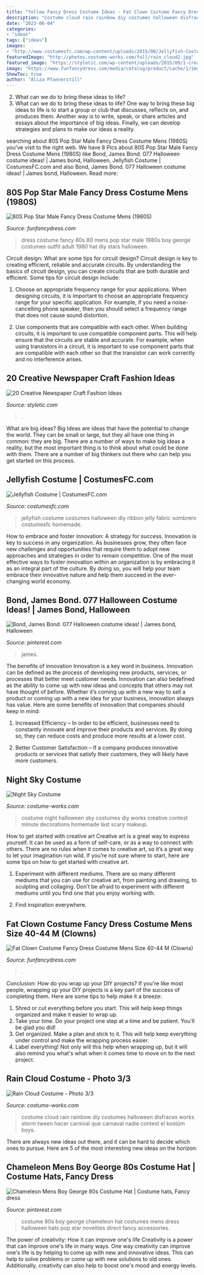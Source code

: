 ```yaml
---
title: "Yellow Fancy Dress Costume Ideas - Fat Clown Costume Fancy Dress Costume Mens Size 40-44 M (clowns)"
description: "Costume cloud rain rainbow diy costumes halloween disfraces works storm tween hacer carnival que carnaval nadie contest el kostüm boys"
date: "2023-06-04"
categories:
- "ideas"
tags: ["ideas"]
images:
- "http://www.costumesfc.com/wp-content/uploads/2015/08/Jellyfish-Costumes.jpg"
featuredImage: "http://photos.costume-works.com/full/rain_cloud2.jpg"
featured_image: "https://styletic.com/wp-content/uploads/2015/09/1-creative-newspaper-craft-fashion-ideas.jpg"
image: "https://www.funfancydress.com/media/catalog/product/cache/1/image/1200x/040ec09b1e35df139433887a97daa66f/S/A/SANC_4502.jpg"
ShowToc: true
author: "Aliza Pfannerstill"
---
```



2. What can we do to bring these ideas to life?
2. What can we do to bring these ideas to life? 
One way to bring these big ideas to life is to start a group or club that discusses, reflects on, and produces them. Another way is to write, speak, or share articles and essays about the importance of big ideas. Finally, we can develop strategies and plans to make our ideas a reality.

	

		
searching about 80S Pop Star Male Fancy Dress Costume Mens (1980S) you've visit to the right web. We have 8 Pics about 80S Pop Star Male Fancy Dress Costume Mens (1980S) like Bond, James Bond. 077 Halloween costume ideas! | James bond, Halloween, Jellyfish Costume | CostumesFC.com and also Bond, James Bond. 077 Halloween costume ideas! | James bond, Halloween. Read more:
		
    
## 80S Pop Star Male Fancy Dress Costume Mens (1980S)

<img loading=lazy src="https://www.funfancydress.com/media/catalog/product/cache/1/image/1200x/040ec09b1e35df139433887a97daa66f/F/U/FUN2395.jpg" onerror="this.onerror=null;this.src='https://tse2.mm.bing.net/th?id=OIP.MbKeYkk1zRGlUrPfY1g0MgHaPf&amp;pid=15.1';" alt="80S Pop Star Male Fancy Dress Costume Mens (1980S)">

_Source: funfancydress.com_

>dress costume fancy 80s 80 mens pop star male 1980s boy george costumes outfit adult 1980 hat diy stars halloween. 

	

Circuit design: What are some tips for circuit design?
Circuit design is key to creating efficient, reliable and accurate circuits. By understanding the basics of circuit design, you can create circuits that are both durable and efficient. Some tips for circuit design include:
1. Choose an appropriate frequency range for your applications. When designing circuits, it is important to choose an appropriate frequency range for your specific application. For example, if you need a noise-cancelling phone speaker, then you should select a frequency range that does not cause sound distortion.

2. Use components that are compatible with each other. When building circuits, it is important to use compatible component parts. This will help ensure that the circuits are stable and accurate. For example, when using transistors in a circuit, it is important to use component parts that are compatible with each other so that the transistor can work correctly and no interference arises.


    
## 20 Creative Newspaper Craft Fashion Ideas

<img loading=lazy src="https://styletic.com/wp-content/uploads/2015/09/1-creative-newspaper-craft-fashion-ideas.jpg" onerror="this.onerror=null;this.src='https://tse2.mm.bing.net/th?id=OIP.3L-RDj_UX0R3SWWLmrmaMwHaKf&amp;pid=15.1';" alt="20 Creative Newspaper Craft Fashion Ideas">

_Source: styletic.com_

>. 

	

What are big ideas?
Big Ideas are ideas that have the potential to change the world. They can be small or large, but they all have one thing in common: they are big. There are a number of ways to make big ideas a reality, but the most important thing is to think about what could be done with them. There are a number of big thinkers out there who can help you get started on this process.

    
## Jellyfish Costume | CostumesFC.com

<img loading=lazy src="http://www.costumesfc.com/wp-content/uploads/2015/08/Jellyfish-Costumes.jpg" onerror="this.onerror=null;this.src='https://tse4.mm.bing.net/th?id=OIP.jKVpEjz5FNJcAGV_1oc8hQHaJ3&amp;pid=15.1';" alt="Jellyfish Costume | CostumesFC.com">

_Source: costumesfc.com_

>jellyfish costume costumes halloween diy ribbon jelly fabric sombrero costumesfc homemade. 

	

How to embrace and foster innovation: A strategy for success.
Innovation is key to success in any organization. As businesses grow, they often face new challenges and opportunities that require them to adopt new approaches and strategies in order to remain competitive. One of the most effective ways to foster innovation within an organization is by embracing it as an integral part of the culture. By doing so, you will help your team embrace their innovative nature and help them succeed in the ever-changing world economy.

    
## Bond, James Bond. 077 Halloween Costume Ideas! | James Bond, Halloween

<img loading=lazy src="https://i.pinimg.com/736x/8a/af/73/8aaf7342c6d6dee6b21d6cea56bb160c--james-bond-james-darcy.jpg" onerror="this.onerror=null;this.src='https://tse1.mm.bing.net/th?id=OIP.2hYFal2rq3oAMZWzg4XpTQHaLy&amp;pid=15.1';" alt="Bond, James Bond. 077 Halloween costume ideas! | James bond, Halloween">

_Source: pinterest.com_

>james. 

	

The benefits of innovation
Innovation is a key word in business. Innovation can be defined as the process of developing new products, services, or processes that better meet customer needs. Innovation can also bedefined as the ability to come up with new ideas and concepts that others may not have thought of before. Whether it’s coming up with a new way to sell a product or coming up with a new idea for your business, innovation always has value. Here are some benefits of innovation that companies should keep in mind: 
1) Increased Efficiency – In order to be efficient, businesses need to constantly innovate and improve their products and services. By doing so, they can reduce costs and produce more results at a lower cost. 

2) Better Customer Satisfaction – If a company produces innovative products or services that satisfy their customers, they will likely have more customers.

    
## Night Sky Costume

<img loading=lazy src="http://photos.costume-works.com/full/night_sky.jpg" onerror="this.onerror=null;this.src='https://tse3.mm.bing.net/th?id=OIP.ohsbRDGU7VXh2AXXU581qAHaLZ&amp;pid=15.1';" alt="Night Sky Costume">

_Source: costume-works.com_

>costume night halloween sky costumes diy works creative contest minute decorations homemade last scary makeup. 

	

How to get started with creative art
Creative art is a great way to express yourself. It can be used as a form of self-care, or as a way to connect with others. There are no rules when it comes to creative art, so it’s a great way to let your imagination run wild. If you’re not sure where to start, here are some tips on how to get started with creative art.
1. Experiment with different mediums. There are so many different mediums that you can use for creative art, from painting and drawing, to sculpting and collaging. Don’t be afraid to experiment with different mediums until you find one that you enjoy working with.

2. Find inspiration everywhere.

    
## Fat Clown Costume Fancy Dress Costume Mens Size 40-44 M (Clowns)

<img loading=lazy src="https://www.funfancydress.com/media/catalog/product/cache/1/image/1200x/040ec09b1e35df139433887a97daa66f/S/A/SANC_4502.jpg" onerror="this.onerror=null;this.src='https://tse4.mm.bing.net/th?id=OIP.dfVJZa9eMoyZl_uXbgJF2wHaM7&amp;pid=15.1';" alt="Fat Clown Costume Fancy Dress Costume Mens Size 40-44 M (Clowns)">

_Source: funfancydress.com_

>. 

	

Conclusion: How do you wrap up your DIY projects?
If you're like most people, wrapping up your DIY projects is a key part of the success of completing them. Here are some tips to help make it a breeze:
1) Shred or cut everything before you start. This will help keep things organized and make it easier to wrap up.
2) Take your time. Do your project one step at a time and be patient. You'll be glad you did!
3) Get organized. Make a plan and stick to it. This will help keep everything under control and make the wrapping process easier.
4) Label everything! Not only will this help when wrapping up, but it will also remind you what's what when it comes time to move on to the next project.

    
## Rain Cloud Costume - Photo 3/3

<img loading=lazy src="http://photos.costume-works.com/full/rain_cloud2.jpg" onerror="this.onerror=null;this.src='https://tse1.mm.bing.net/th?id=OIP.TrXQKqSX1Um6LmQtXgaUqAHaMI&amp;pid=15.1';" alt="Rain Cloud Costume - Photo 3/3">

_Source: costume-works.com_

>costume cloud rain rainbow diy costumes halloween disfraces works storm tween hacer carnival que carnaval nadie contest el kostüm boys. 

	

There are always new ideas out there, and it can be hard to decide which ones to pursue. Here are 5 of the most interesting new ideas on the horizon: 

    
## Chameleon Mens Boy George 80s Costume Hat | Costume Hats, Fancy Dress

<img loading=lazy src="https://i.pinimg.com/736x/24/d3/14/24d314e4c7ff77cdc9140ca46577bb4e--costume-hats-mens-costumes.jpg" onerror="this.onerror=null;this.src='https://tse4.mm.bing.net/th?id=OIP.sF5yVvKpeYDtFPhMbHXC4gHaJ3&amp;pid=15.1';" alt="Chameleon Mens Boy George 80s Costume Hat | Costume hats, Fancy dress">

_Source: pinterest.com_

>costume 80s boy george chameleon hat costumes mens dress halloween hats pop star novelties direct fancy accessories. 

	

The power of creativity: How it can improve one's life
Creativity is a power that can improve one's life in many ways. One way creativity can improve one's life is by helping to come up with new and innovative ideas. This can help to solve problems or come up with new solutions to old ones. Additionally, creativity can also help to boost one's mood and energy levels.


